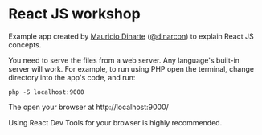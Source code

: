 # React JS workshop

Example app created by [Mauricio Dinarte](https://www.drupal.org/u/dinarcon) ([@dinarcon](https://twitter.com/dinarcon)) to explain React JS concepts.

You need to serve the files from a web server. Any language's built-in server will work. For example, to run using PHP open the terminal, change directory into the app's code, and run:

```
php -S localhost:9000
```

The open your browser at http://localhost:9000/

Using React Dev Tools for your browser is highly recommended.
